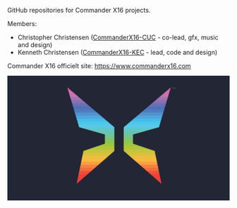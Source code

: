 GitHub repositories for Commander X16 projects.

Members:
  - Christopher Christensen ([CommanderX16-CUC](https://github.com/CommanderX16-CUC) - co-lead, gfx, music and design)
  - Kenneth Christensen ([CommanderX16-KEC](https://github.com/CommanderX16-KEC) - lead, code and design)

Commander X16 officielt site: https://www.commanderx16.com

![Commander X16 Logo](https://github.com/CommanderX16-CUC/CommanderX16-CUC/blob/79de0e57ff552f7c2b00a193e2dd5f140955008a/Commander_X16_Logo.jpg)

<!--
**CommanderX16-CUC/CommanderX16-CUC** is a ✨ _special_ ✨ repository because its `README.md` (this file) appears on your GitHub profile.
-->
